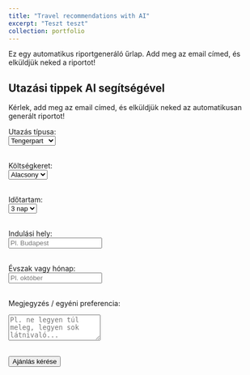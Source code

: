 ```yaml
---
title: "Travel recommendations with AI"
excerpt: "Teszt teszt"
collection: portfolio
---
```


Ez egy automatikus riportgeneráló űrlap. Add meg az email címed, és elküldjük neked a riportot!

<h2>Utazási tippek AI segítségével</h2>
<p>Kérlek, add meg az email címed, és elküldjük neked az automatikusan generált riportot!</p>

<form id="travelForm">

  <label for="travelType">Utazás típusa:</label><br>
  <select id="travelType" name="travelType" required>
    <option value="tengerpart">Tengerpart</option>
    <option value="városnézés">Városnézés</option>
    <option value="természet">Természet</option>
    <option value="kaland">Kaland</option>
  </select><br><br>

  <label for="budget">Költségkeret:</label><br>
  <select id="budget" name="budget" required>
    <option value="alacsony">Alacsony</option>
    <option value="közepes">Közepes</option>
    <option value="magas">Magas</option>
  </select><br><br>

  <label for="duration">Időtartam:</label><br>
  <select id="duration" name="duration" required>
    <option value="3 nap">3 nap</option>
    <option value="1 hét">1 hét</option>
    <option value="2 hét">2 hét</option>
  </select><br><br>

  <label for="location">Indulási hely:</label><br>
  <input type="text" id="location" name="location" placeholder="Pl. Budapest" required><br><br>

  <label for="season">Évszak vagy hónap:</label><br>
  <input type="text" id="season" name="season" placeholder="Pl. október" required><br><br>

  <label for="notes">Megjegyzés / egyéni preferencia:</label><br>
  <textarea id="notes" name="notes" rows="3" placeholder="Pl. ne legyen túl meleg, legyen sok látnivaló..."></textarea><br><br>

  <button type="submit">Ajánlás kérése</button>
</form>
<script src="/recommendations>
